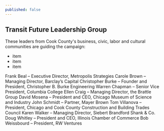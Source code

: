```yaml
---
published: false
---
```


## Transit Future Leadership Group

These leaders from Cook County's business, civic, labor and cultural communities are guiding the campaign:


- item
- item
- item

Frank Beal – Executive Director, Metropolis Strategies
Carole Brown – Managing Director, Barclay’s Capital
Christopher Burke – Founder and President, Christopher B. Burke Engineering
Warren Chapman – Senior Vice President, Columbia College
Ellen Craig – Managing Director, the Brattle Group
David Mosena – President and CEO, Chicago Museum of Science and Industry
John Schmidt – Partner, Mayer Brown
Tom Villanova – President, Chicago and Cook County Construction and Building Trades Council
Karen Walker – Managing Director, Siebert Brandford Shank & Co.
Doug Whitley – President and CEO, Illinois Chamber of Commerce
Bob Weissbourd – President, RW Ventures



